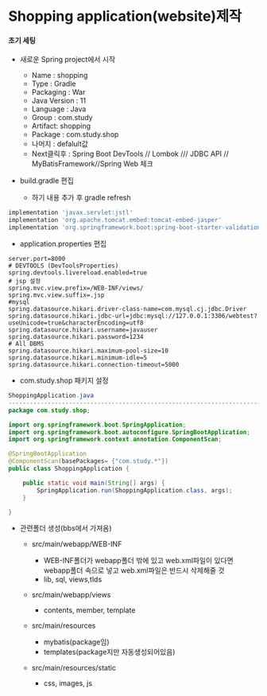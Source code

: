 # Shopping application(website)제작

#### 초기 세팅

- 새로운 Spring project에서 시작
  - Name : shopping
  - Type : Gradle
  - Packaging : War
  - Java Version : 11
  - Language : Java
  - Group : com.study
  - Artifact: shopping
  -  Package : com.study.shop
  - 나머지 : defalult값
  - Next클릭후 : Spring Boot DevTools // Lombok /// JDBC API // MyBatisFramework//Spring Web 체크

- build.gradle 편집
  - 하기 내용 추가 후 gradle refresh

```gradle
implementation 'javax.servlet:jstl'  
implementation 'org.apache.tomcat.embed:tomcat-embed-jasper'  
implementation 'org.springframework.boot:spring-boot-starter-validation' 
```

- application.properties 편집

```properties
server.port=8000
# DEVTOOLS (DevToolsProperties)
spring.devtools.livereload.enabled=true
# jsp 설정
spring.mvc.view.prefix=/WEB-INF/views/
spring.mvc.view.suffix=.jsp
#mysql
spring.datasource.hikari.driver-class-name=com.mysql.cj.jdbc.Driver
spring.datasource.hikari.jdbc-url=jdbc:mysql://127.0.0.1:3306/webtest?useUnicode=true&characterEncoding=utf8
spring.datasource.hikari.username=javauser
spring.datasource.hikari.password=1234
# All DBMS
spring.datasource.hikari.maximum-pool-size=10
spring.datasource.hikari.minimum-idle=5
spring.datasource.hikari.connection-timeout=5000
```

- com.study.shop 패키지 설정

```java
ShoppingApplication.java
-----------------------------------------------------------------------------------------
package com.study.shop;

import org.springframework.boot.SpringApplication;
import org.springframework.boot.autoconfigure.SpringBootApplication;
import org.springframework.context.annotation.ComponentScan;

@SpringBootApplication
@ComponentScan(basePackages= {"com.study.*"})
public class ShoppingApplication {

	public static void main(String[] args) {
		SpringApplication.run(ShoppingApplication.class, args);
	}

}
```

- 관련폴더 생성(bbs에서 가져옴)

  - src/main/webapp/WEB-INF
    - WEB-INF폴더가 webapp폴더 밖에 있고 web.xml파일이 있다면 webapp폴더 속으로 넣고 web.xml파일은 반드시 삭제해줄  것
    - lib, sql, views,tlds
  - src/main/webapp/views
    - contents, member, template
  - src/main/resources
    - mybatis(package임)
    - templates(package지만 자동생성되어있음)

  - src/main/resources/static
    - css, images, js



